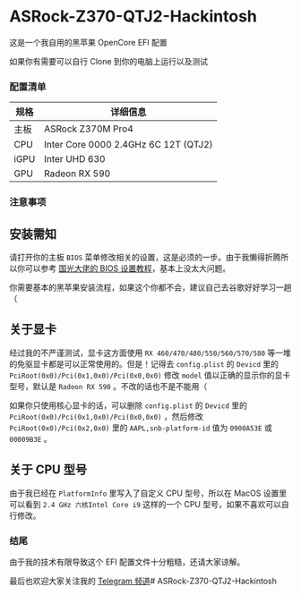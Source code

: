 # ASRock-Z370-QTJ2-Hackintosh

这是一个我自用的黑苹果 OpenCore EFI 配置

如果你有需要可以自行 Clone 到你的电脑上运行以及测试

### 配置清单

| 规格     | 详细信息                                     |
| -------- | ---------------------------------------- |
| 主板 | ASRock Z370M Pro4 |
| CPU | Inter Core 0000 2.4GHz 6C 12T (QTJ2) |
| iGPU | Inter UHD 630 |
| GPU | Radeon RX 590 |

### 注意事项

## 安装需知

请打开你的主板 `BIOS` 菜单修改相关的设置，这是必须的一步。由于我懒得折腾所以你可以参考 [国光大佬的 BIOS 设置教程](https://apple.sqlsec.com/3-%E5%87%86%E5%A4%87%E5%B7%A5%E4%BD%9C/3-1.html)，基本上没太大问题。

你需要基本的黑苹果安装流程，如果这个你都不会，建议自己去谷歌好好学习一趟（

## 关于显卡

经过我的不严谨测试，显卡这方面使用 `RX 460/470/480/550/560/570/580` 等一堆的免驱显卡都是可以正常使用的。但是！记得去 `config.plist` 的 `Devicd` 里的 `PciRoot(0x0)/Pci(0x1,0x0)/Pci(0x0,0x0)` 修改 `model` 值以正确的显示你的显卡型号，默认是 `Radeon RX 590` 。不改的话也不是不能用（

如果你只使用核心显卡的话，可以删除 `config.plist` 的 `Devicd` 里的 `PciRoot(0x0)/Pci(0x1,0x0)/Pci(0x0,0x0)` ，然后修改 `PciRoot(0x0)/Pci(0x2,0x0)` 里的 `AAPL,snb-platform-id` 值为 `0900A53E` 或 `00009B3E` 。

## 关于 CPU 型号

由于我已经在 `PlatformInfo` 里写入了自定义 CPU 型号，所以在 MacOS 设置里可以看到 `2.4 GHz 六核Intel Core i9` 这样的一个 CPU 型号，如果不喜欢可以自行修改。

### 结尾

由于我的技术有限导致这个 EFI 配置文件十分粗糙，还请大家谅解。

最后也欢迎大家关注我的 [Telegram 频道](https://t.me/keiko_gugu)# ASRock-Z370-QTJ2-Hackintosh
